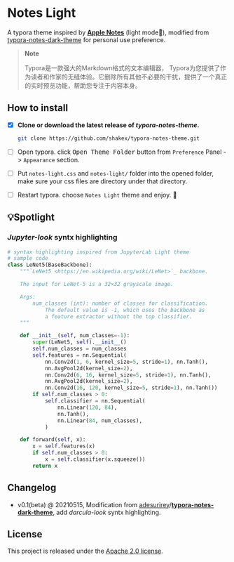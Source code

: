 # Notes Light

A typora theme inspired by [**Apple Notes**](https://support.apple.com/guide/notes/welcome/mac) (light mode🌝), modified from [typora-notes-dark-theme](https://github.com/adesurirey/typora-notes-dark-theme) for personal use preference. 



> **Note**
>
> Typora是一款强大的Markdown格式的文本编辑器， Typora为您提供了作为读者和作家的无缝体验。它删除所有其他不必要的干扰，提供了一个真正的实时预览功能，帮助您专注于内容本身。



## How to install

- [x] **Clone or download the latest release of *typora-notes-theme*.**

  ```bash
  git clone https://github.com/shakex/typora-notes-theme.git
  ```

- [ ] Open typora. click <kbd>Open Theme Folder</kbd> button from `Preference` Panel -> `Appearance` section.

- [ ] Put `notes-light.css` and `notes-light/` folder into the opened folder, make sure your css files are directory under that directory.

- [ ] Restart typora. choose `Notes Light` theme and enjoy. 🤗



## 💡Spotlight

### *Jupyter-look* syntx highlighting

```python
# syntax highlighting inspired from JupyterLab Light theme 
# sample code
class LeNet5(BaseBackbone):
    """`LeNet5 <https://en.wikipedia.org/wiki/LeNet>`_ backbone.

    The input for LeNet-5 is a 32×32 grayscale image.

    Args:
        num_classes (int): number of classes for classification.
            The default value is -1, which uses the backbone as
            a feature extractor without the top classifier.
    """

    def __init__(self, num_classes=-1):
        super(LeNet5, self).__init__()
        self.num_classes = num_classes
        self.features = nn.Sequential(
            nn.Conv2d(1, 6, kernel_size=5, stride=1), nn.Tanh(),
            nn.AvgPool2d(kernel_size=2),
            nn.Conv2d(6, 16, kernel_size=5, stride=1), nn.Tanh(),
            nn.AvgPool2d(kernel_size=2),
            nn.Conv2d(16, 120, kernel_size=5, stride=1), nn.Tanh())
        if self.num_classes > 0:
            self.classifier = nn.Sequential(
                nn.Linear(120, 84),
                nn.Tanh(),
                nn.Linear(84, num_classes),
            )

    def forward(self, x):
        x = self.features(x)
        if self.num_classes > 0:
            x = self.classifier(x.squeeze())
        return x
```



## Changelog

- v0.1(beta) @ 20210515, Modification from [adesurirey](https://github.com/adesurirey)/**[typora-notes-dark-theme](https://github.com/adesurirey/typora-notes-dark-theme)**, add *darcula-look* syntx highlighting.



## License

This project is released under the [Apache 2.0 license](LICENSE).

